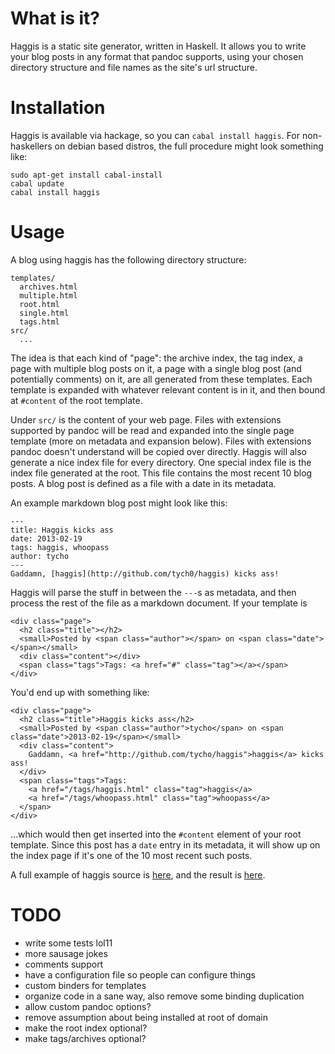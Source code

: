 # What is it?

Haggis is a static site generator, written in Haskell. It allows you to write
your blog posts in any format that pandoc supports, using your chosen
directory structure and file names as the site's url structure.

# Installation

Haggis is available via hackage, so you can `cabal install haggis`. For
non-haskellers on debian based distros, the full procedure might look
something like:

    sudo apt-get install cabal-install
    cabal update
    cabal install haggis

# Usage

A blog using haggis has the following directory structure:

    templates/
      archives.html
      multiple.html
      root.html
      single.html
      tags.html
    src/
      ...

The idea is that each kind of "page": the archive index, the tag index, a page
with multiple blog posts on it, a page with a single blog post (and
potentially comments) on it, are all generated from these templates. Each
template is expanded with whatever relevant content is in it, and then bound
at `#content` of the root template.

Under `src/` is the content of your web page. Files with extensions supported
by pandoc will be read and expanded into the single page template (more on
metadata and expansion below). Files with extensions pandoc doesn't understand
will be copied over directly. Haggis will also generate a nice index file for
every directory. One special index file is the index file generated at the
root. This file contains the most recent 10 blog posts. A blog post is defined
as a file with a date in its metadata.

An example markdown blog post might look like this:

    ---
    title: Haggis kicks ass
    date: 2013-02-19
    tags: haggis, whoopass
    author: tycho
    ---
    Gaddamn, [haggis](http://github.com/tych0/haggis) kicks ass!

Haggis will parse the stuff in between the `---`s as metadata, and then
process the rest of the file as a markdown document. If your template is

    <div class="page">
      <h2 class="title"></h2>
      <small>Posted by <span class="author"></span> on <span class="date"></span></small>
      <div class="content"></div>
      <span class="tags">Tags: <a href="#" class="tag"></a></span>
    </div>

You'd end up with something like:

    <div class="page">
      <h2 class="title">Haggis kicks ass</h2>
      <small>Posted by <span class="author">tycho</span> on <span class="date">2013-02-19</span></small>
      <div class="content">
        Gaddamn, <a href="http://github.com/tycho/haggis">haggis</a> kicks ass!
      </div>
      <span class="tags">Tags:
        <a href="/tags/haggis.html" class="tag">haggis</a>
        <a href="/tags/whoopass.html" class="tag">whoopass</a>
      </span>
    </div>

...which would then get inserted into the `#content` element of your root
template. Since this post has a `date` entry in its metadata, it will show up
on the index page if it's one of the 10 most recent such posts.

A full example of haggis source is [here](http://github.com/tych0/tycho.ws),
and the result is [here](http://beta.tycho.ws).

# TODO

  * write some tests lol11
  * more sausage jokes
  * comments support
  * have a configuration file so people can configure things
  * custom binders for templates
  * organize code in a sane way, also remove some binding duplication
  * allow custom pandoc options?
  * remove assumption about being installed at root of domain
  * make the root index optional?
  * make tags/archives optional?
